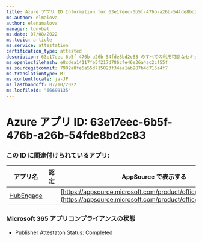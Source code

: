```yaml
---
title: Azure アプリ ID Information for 63e17eec-6b5f-476b-a26b-54fde8bd2c83
ms.author: elmalova
author: elenamalova
manager: tonybal
ms.date: 07/08/2022
ms.topic: article
ms.service: attestation
certification_type: attested
description: 63e17eec-6b5f-476b-a26b-54fde8bd2c83 のすべての利用可能なセキュリティとコンプライアンス情報。
ms.openlocfilehash: e8cdea14117fe5f217d786cfe46e36a4ac2cf55f
ms.sourcegitcommit: 7902a8fe5a55d715023f34ea1ab987b4d715a4f7
ms.translationtype: MT
ms.contentlocale: ja-JP
ms.lasthandoff: 07/10/2022
ms.locfileid: "66699135"
---
```

# <a name="azure-app-id-63e17eec-6b5f-476b-a26b-54fde8bd2c83"></a>Azure アプリ ID: 63e17eec-6b5f-476b-a26b-54fde8bd2c83


### <a name="apps-associated-with-this-id"></a>この ID に関連付けられているアプリ:
| **アプリ名** | **認定** | **AppSource で表示する** |
|--------------|---------------|-----------------------|
| [HubEngage](../forward/WA200003668.md) |  | [https://appsource.microsoft.com/product/office/WA200003668](https://appsource.microsoft.com/product/office/WA200003668) |

### <a name="microsoft-365-app-compliance-status"></a>Microsoft 365 アプリコンプライアンスの状態
- Publisher Attestaton Status: Completed
